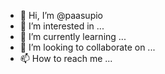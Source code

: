 - 👋 Hi, I’m @paasupio
- 👀 I’m interested in ...
- 🌱 I’m currently learning ...
- 💞️ I’m looking to collaborate on ...
- 📫 How to reach me ...

<!---
paasupio/paasupio is a ✨ special ✨ repository because its `README.md` (this file) appears on your GitHub profile.
You can click the Preview link to take a look at your changes.
--->
